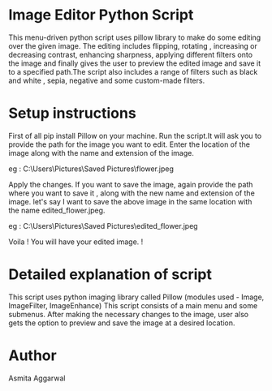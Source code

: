# Image Editor Python Script
This menu-driven python script uses pillow library to make do some editing over the given image.
The editing includes flipping, rotating , increasing or decreasing contrast, enhancing sharpness,
applying different filters onto the image and finally gives the user to preview the edited image
and save it to a specified path.The script also includes a range of filters such as black and white
, sepia, negative and some custom-made filters.

# Setup instructions
First of all pip install Pillow on your machine.
Run the script.It will ask you to provide the path for the image you want to edit.
Enter the location of the image along with the name and extension of the image.

eg : C:\Users\Pictures\Saved Pictures\flower.jpeg

Apply the changes.
If you want to save the image, again provide the path where you want to save it ,
along with the new name and extension of the image.
let's say I want to save the above image in the same location with the name 
edited_flower.jpeg.

eg : C:\Users\Pictures\Saved Pictures\edited_flower.jpeg

Voila ! You will have your edited image. !

# Detailed explanation of script

This script uses python imaging library called Pillow 
(modules used - Image, ImageFilter, ImageEnhance)
This script consists of a main menu and some submenus.
After making the necessary changes to the image, user also gets the option to preview 
and save the image at a desired location.

# Author

Asmita Aggarwal